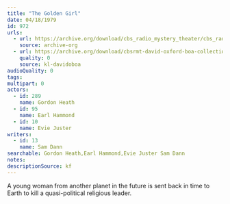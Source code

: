 ```yaml
---
title: "The Golden Girl"
date: 04/18/1979
id: 972
urls: 
  - url: https://archive.org/download/cbs_radio_mystery_theater/cbs_radio_mystery_theater-0951-1000.zip/cbs_radio_mystery_theater-0951-1000%2Fcbsrmt_0972_the_golden_girl.mp3
    source: archive-org
  - url: https://archive.org/download/cbsrmt-david-oxford-boa-collection/CBSRMT-790418-0972-The-Golden-Girl-(128-44)_KQV-{BoA}.mp3
    quality: 0
    source: kl-davidoboa
audioQuality: 0
tags: 
multipart: 0
actors:  
  - id: 289
    name: Gordon Heath  
  - id: 95
    name: Earl Hammond  
  - id: 10
    name: Evie Juster
writers:  
  - id: 13
    name: Sam Dann
searchable: Gordon Heath,Earl Hammond,Evie Juster Sam Dann
notes: 
descriptionSource: kf
---
```

A young woman from another planet in the future is sent back in time to Earth to kill a quasi-political religious leader.